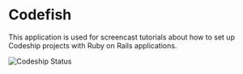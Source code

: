 Codefish
======================

This application is used for screencast tutorials about how to set up Codeship projects with Ruby on Rails applications.

![Codeship Status](https://app.codeship.com/projects/2db87e19-5a65-4186-b38f-ee39e9146848/status?branch=master)
